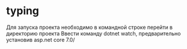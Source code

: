 # typing
Для запуска проекта необходимо в командной строке перейти в директорию проекта
Ввести команду dotnet watch, предварительно установив asp.net core 7.0/
